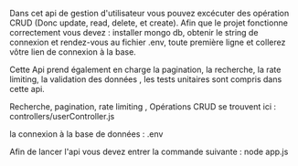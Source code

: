 Dans cet api de gestion d'utilisateur vous pouvez excécuter des opération CRUD (Donc update, read, delete, et create).
Afin que le projet fonctionne correctement vous devez : installer mongo db, obtenir le string de connexion et rendez-vous au fichier
.env, toute première ligne et collerez vôtre lien de connexion à la base. 


Cette Api prend également en charge la pagination, la recherche, la rate limiting, la validation des données , les tests unitaires sont compris dans cette api.

Recherche, pagination, rate limiting , Opérations CRUD se trouvent ici : controllers/userController.js

la connexion à la base de données : .env

Afin de lancer l'api vous devez entrer la commande suivante : node app.js


